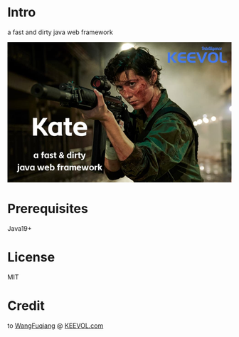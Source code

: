 # Intro

a fast and dirty java web framework

![](images/kate.jpg)

# Prerequisites

Java19+

# License

MIT

# Credit

to [WangFuqiang](https://afoo.me) @ [KEEVOL.com](https://keevol.com)
